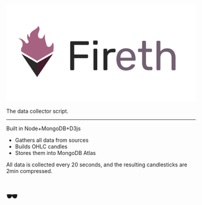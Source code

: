 <img src='logo.png'/> 

The data collector script.
<hr>

Built in Node+MongoDB+D3js
<ul>
<li>Gathers all data from sources</li>
<li>Builds OHLC candles </li>
<li>Stores them into MongoDB Atlas</li>
 </ul>
 
 All data is collected every 20 seconds, and the resulting candlesticks are 2min compressed.
 
 <h1>🕶</h1> 
